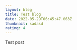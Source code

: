 ```yaml
---
layout: blog
title: Test blog
date: 2022-05-29T06:45:47.063Z
thumbnail: sadasd
rating: 4
---
```

Test post